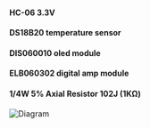 #### HC-06 3.3V
#### DS18B20 temperature sensor
#### DIS060010 oled module
#### ELB060302 digital amp module
#### 1/4W 5% Axial Resistor 102J (1KΩ)


![Diagram](https://user-images.githubusercontent.com/44641348/116509062-99797c00-a8fd-11eb-8edb-0d3dce365f88.png)
